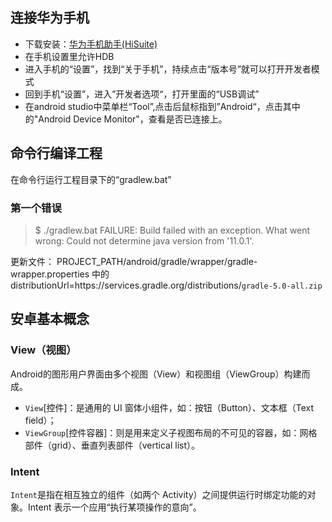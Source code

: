 
## 连接华为手机
* 下载安装：[华为手机助手(HiSuite)](https://consumer.huawei.com/cn/support/hisuite/)
* 在手机设置里允许HDB
* 进入手机的“设置”，找到“关于手机”，持续点击“版本号”就可以打开开发者模式
* 回到手机“设置”，进入”开发者选项“，打开里面的“USB调试”
* 在android studio中菜单栏“Tool”,点击后鼠标指到”Android“，点击其中的"Android Device Monitor"，查看是否已连接上。

## 命令行编译工程
在命令行运行工程目录下的“gradlew.bat”

### 第一个错误
> $ ./gradlew.bat
> FAILURE: Build failed with an exception.
> What went wrong:
> Could not determine java version from '11.0.1'.

更新文件：
PROJECT_PATH/android/gradle/wrapper/gradle-wrapper.properties
中的
distributionUrl=https\://services.gradle.org/distributions/`gradle-5.0-all.zip`



## 安卓基本概念
### View（视图）
Android的图形用户界面由多个视图（View）和视图组（ViewGroup）构建而成。
* `View`[控件]：是通用的 UI 窗体小组件，如：按钮（Button）、文本框（Text field）；
* `ViewGroup`[控件容器]：则是用来定义子视图布局的不可见的容器，如：网格部件（grid）、垂直列表部件（vertical list）。

### Intent
`Intent`是指在相互独立的组件（如两个 Activity）之间提供运行时绑定功能的对象。Intent 表示一个应用“执行某项操作的意向”。